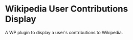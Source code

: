 # Wikipedia User Contributions Display
A WP plugin to display a user's contributions to Wikipedia. 
